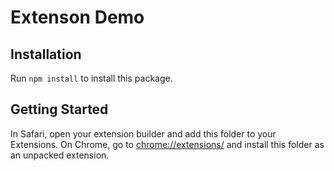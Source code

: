 # Extenson Demo

## Installation
Run `npm install` to install this package.

## Getting Started
In Safari, open your extension builder and add this folder to your Extensions.
On Chrome, go to [chrome://extensions/](chrome://extensions/) and install this folder as an unpacked extension.
